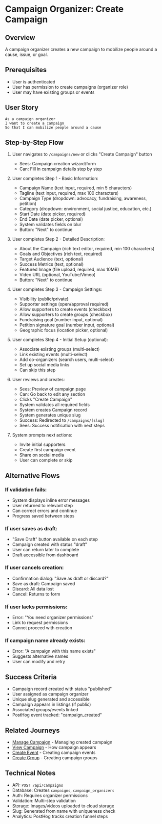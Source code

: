 # Campaign Organizer: Create Campaign

## Overview

A campaign organizer creates a new campaign to mobilize people around a cause, issue, or goal.

## Prerequisites

- User is authenticated
- User has permission to create campaigns (organizer role)
- User may have existing groups or events

## User Story

```
As a campaign organizer
I want to create a campaign
So that I can mobilize people around a cause
```

## Step-by-Step Flow

1. User navigates to `/campaigns/new` or clicks "Create Campaign" button
   - Sees: Campaign creation wizard/form
   - Can: Fill in campaign details step by step

2. User completes Step 1 - Basic Information:
   - Campaign Name (text input, required, min 5 characters)
   - Tagline (text input, required, max 100 characters)
   - Campaign Type (dropdown: advocacy, fundraising, awareness, petition)
   - Category (dropdown: environment, social justice, education, etc.)
   - Start Date (date picker, required)
   - End Date (date picker, optional)
   - System validates fields on blur
   - Button: "Next" to continue

3. User completes Step 2 - Detailed Description:
   - About the Campaign (rich text editor, required, min 100 characters)
   - Goals and Objectives (rich text, required)
   - Target Audience (text, optional)
   - Success Metrics (text, optional)
   - Featured Image (file upload, required, max 10MB)
   - Video URL (optional, YouTube/Vimeo)
   - Button: "Next" to continue

4. User completes Step 3 - Campaign Settings:
   - Visibility (public/private)
   - Supporter settings (open/approval required)
   - Allow supporters to create events (checkbox)
   - Allow supporters to create groups (checkbox)
   - Fundraising goal (number input, optional)
   - Petition signature goal (number input, optional)
   - Geographic focus (location picker, optional)

5. User completes Step 4 - Initial Setup (optional):
   - Associate existing groups (multi-select)
   - Link existing events (multi-select)
   - Add co-organizers (search users, multi-select)
   - Set up social media links
   - Can skip this step

6. User reviews and creates:
   - Sees: Preview of campaign page
   - Can: Go back to edit any section
   - Clicks "Create Campaign"
   - System validates all required fields
   - System creates Campaign record
   - System generates unique slug
   - Success: Redirected to `/campaigns/[slug]`
   - Sees: Success notification with next steps

7. System prompts next actions:
   - Invite initial supporters
   - Create first campaign event
   - Share on social media
   - User can complete or skip

## Alternative Flows

### If validation fails:
- System displays inline error messages
- User returned to relevant step
- Can correct errors and continue
- Progress saved between steps

### If user saves as draft:
- "Save Draft" button available on each step
- Campaign created with status "draft"
- User can return later to complete
- Draft accessible from dashboard

### If user cancels creation:
- Confirmation dialog: "Save as draft or discard?"
- Save as draft: Campaign saved
- Discard: All data lost
- Cancel: Returns to form

### If user lacks permissions:
- Error: "You need organizer permissions"
- Link to request permissions
- Cannot proceed with creation

### If campaign name already exists:
- Error: "A campaign with this name exists"
- Suggests alternative names
- User can modify and retry

## Success Criteria

- Campaign record created with status "published"
- User assigned as campaign organizer
- Unique slug generated and accessible
- Campaign appears in listings (if public)
- Associated groups/events linked
- PostHog event tracked: "campaign_created"

## Related Journeys

- [Manage Campaign](./manage.md) - Managing created campaign
- [View Campaign](./view.md) - How campaign appears
- [Create Event](../events/create.md) - Creating campaign events
- [Create Group](../groups/create.md) - Creating campaign groups

## Technical Notes

- API: `POST /api/campaigns`
- Database: Creates `campaigns`, `campaign_organizers`
- Auth: Requires organizer permissions
- Validation: Multi-step validation
- Storage: Images/videos uploaded to cloud storage
- Slug: Generated from name with uniqueness check
- Analytics: PostHog tracks creation funnel steps
